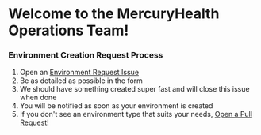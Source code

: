 # Welcome to the MercuryHealth Operations Team!
 
### Environment Creation Request Process
1. Open an [Environment Request Issue](https://github.com/nkpatterson/MercuryHealth-OperationsTeam/issues/new/choose)
1. Be as detailed as possible in the form
1. We should have something created super fast and will close this issue when done
1. You will be notified as soon as your environment is created
1. If you don't see an environment type that suits your needs, [Open a Pull Request](https://github.com/nkpatterson/MercuryHealth-OperationsTeam/pulls)!
